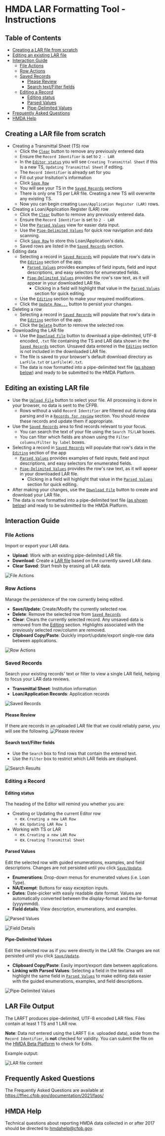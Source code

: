 # HMDA LAR Formatting Tool - Instructions

## Table of Contents
* [Creating a LAR file from scratch](#creating-a-lar-file-from-scratch)
* [Editing an existing LAR file](#editing-an-existing-lar-file)
* [Interaction Guide](#interaction-guide)
  + [File Actions](#file-actions)
  + [Row Actions](#row-actions)
  + [Saved Records](#saved-records)
    - [Please Review](#please-review)
    - [Search text/Filter fields](#search-text-filter-fields)
  + [Editing a Record](#editing-a-record)
    - [Editing status](#editing-status)
    - [Parsed Values](#parsed-values)
    - [Pipe-Delimited Values](#pipe-delimited-values)
* [Frequently Asked Questions](#frequently-asked-questions)
* [HMDA Help](#hmda-help)


## Creating a LAR file from scratch
 
- Creating a Transmittal Sheet (TS) row
  - Click the [`Clear`](#row-actions) button to remove any previously entered data
  - Ensure the `Record Identifier` is set to `2 - LAR`
  - In the [`Editor status`](#editor-status) you will see `Creating Transmittal Sheet` if this is a new TS, `Updating Transmittal Sheet` if editing.
  - The `Record Identifier` is already set for you
  - Fill out your Insitution's information
  - Click [`Save Row`](#row-actions)
  - You will see your TS in the [`Saved Records`](#saved-records) sections
  - There is only one TS per LAR file.  Creating a new TS will overwrite any existing TS.
  - Now you can begin creating `Loan/Application Register (LAR)` rows.
- Creating a Loan/Application Register (LAR) row
  - Click the [`Clear`](#row-actions) button to remove any previously entered data.
  - Ensure the `Record Identifier` is set to `2 - LAR`
  - Use the [`Parsed Values`](#parsed-values) view for easier data input.
  - Use the [`Pipe-Delimited Values`](#pipe-delimited-values) for quick row navigation and data scanning.
  - Click [`Save Row`](#row-actions) to store this Loan/Application's data.
  - Saved rows are listed in the [`Saved Records`](#saved-records) section. 
- Editing data
  - Selecting a record in [`Saved Records`](#saved-records) will populate that row's data in the [`Editing`](#editing-a-record) section of the app.
    - [`Parsed Values`](#parsed-values) provides examples of field inputs, field and input descriptions, and easy selectors for enumerated fields.
    - [`Pipe-Delimited Values`](#pipe-delimited-values) provides the row's raw text, as it will appear in your downloaded LAR file.
      - Clicking in a field will highlight that value in the [`Parsed Values`](#parsed-values) section for quick editing.
  - Use the [`Editing`](#editing-a-record) section to make your required modifications.
  - Click the [`Update Row...`](#row-actions) button to persist your changes.
- Deleting a row
  - Selecting a record in [`Saved Records`](#saved-records) will populate that row's data in the [`Editing`](#editing-a-record) section of the app.
  - Click the [`Delete`](#row-actions) button to remove the selected row.
- Downloading the LAR file
  - Use the [`Download File`](#file-actions) button to download a pipe-delimited, UTF-8 encoded, `.txt` file containing the TS and LAR data shown in the [`Saved Records`](#saved-records) section.  Unsaved data entered in the [`Editing`](#editing-a-record) section is not included in the downloaded LAR file. 
  - The file is saved to your browser's default download directory as `LarFile.txt` or `LarFile(#).txt`.
  - The data is now formatted into a pipe-delimited text file ([as shown below](#lar-file-output)) and ready to be submitted to the HMDA Platform.
  
## Editing an existing LAR file
 
- Use the [`Upload File`](#file-actions) button to select your file.  All processing is done in your browser, no data is sent to the CFPB. 
  - Rows without a valid `Record Identifier` are filtered out during data parsing and in a [`Records for review`](#please-review) section.  You should review these records and update them if appropriate. 
- Use the [`Saved Records`](#saved-records) area to find records relevant to your focus.  
  - You can search the text of your file using the `Search TS/LAR` boxes.  
  - You can filter which fields are shown using the `Filter columns/Filter by label` boxes.
- Selecting a record in [`Saved Records`](#saved-records) will populate that row's data in the [`Editing`](#editing-a-record) section of the app
  - [`Parsed Values`](#parsed-values) provides examples of field inputs, field and input descriptions, and easy selectors for enumerated fields.
  - [`Pipe-Delimited Values`](#pipe-delimited-values) provides the row's raw text, as it will appear in your downloaded LAR file.
    - Clicking in a field will highlight that value in the [`Parsed Values`](#parsed-values) section for quick editing.
- After making your changes, use the [`Download File`](#file-actions) button to create and download your LAR file.
- The data is now formatted into a pipe-delimited text file ([as shown below](#lar-file-output)) and ready to be submitted to the HMDA Platform.
## Interaction Guide

### File Actions
Import or export your LAR data.
- **Upload**: Work with an existing pipe-delimited LAR file.
- **Download**: Create a [LAR file](#lar-file) based on the currently saved LAR data.
- **Clear Saved**: Start fresh by erasing all LAR data.

![File Actions](../images/larft/file_actions.png)

### Row Actions
Manage the persistence of the row currently being edited.
- **Save/Update**: Create/Modify the currently selected row.
- **Delete**: Remove the selected row from [`Saved Records`](#saved-records)
- **Clear**: Clears the currently selected record. Any unsaved data is removed from the [Editing](#editing-a-record) section. Highlights associated with the previously selected row/column are removed.
- **Clipboard Copy/Paste**: Quickly import/update/export single-row data between applications.

![Row Actions](../images/larft/row_actions_update.png)

### Saved Records
Search your existing records' text or filter to view a single LAR field, helping to focus your LAR data reviews.
- **Transmittal Sheet**: Institution information
- **Loan/Application Records**: Application records

![Saved Records](../images/larft/saved_records_populated.png)

#### Please Review
If there are records in an uploaded LAR file that we could reliably parse, you will see the following.
![Please review](../images/larft/saved_records_unparsable.png)

#### Search text/Filter fields
  - Use the `Search` box to find rows that contain the entered text. 
  - Use the `Filter` box to restrict which LAR fields are displayed.

![Search Results](../images/larft/saved_records_searching.png)

### Editing a Record
#### Editing status
The heading of the Editor will remind you whether you are:
- Creating or Updating the current Editor row 
  - ex. `Creating a new LAR Row`
  - ex. `Updating LAR Row 1`
- Working with TS or LAR
  - ex. `Creating a new LAR Row`
  - ex. `Creating Transmittal Sheet`

#### Parsed Values
Edit the selected row with guided enumerations, examples, and field descriptions. Changes are not persisted until you click [`Save/Update`](#row-actions).

- **Enumerations**: Drop-down menus for enumerated values (i.e. Loan Type).
- **NA/Exempt**: Buttons for easy exception inputs.
- **Dates**: Date-picker with easily readable date format.  Values are automatically converted between the display-format and the lar-format (yyyymmdd).
- **Field details**: View description, enumerations, and examples.

![Parsed Values](../images/larft/parsed_multi_select.png)

![Field Details](../images/larft/parsed_field_details.png)

#### Pipe-Delimited Values
Edit the selected row as if you were directly in the LAR file. Changes are not persisted until you click [`Save/Update`](#row-actions).
  - **Clipboard Copy/Paste**: Easily import/export date between applications.
  - **Linking with Parsed Values**: Selecting a field in the textarea will highlight the same field in [`Parsed Values`](#parsed-values) to make editing data easier with the guided enumerations, examples, and field descriptions.

![Pipe-Delimited Values](../images/larft/piped.png)

## LAR File Output
The LARFT produces pipe-delimited, UTF-8 encoded LAR files. Files contain at least 1 TS and 1 LAR row. 
 
**Note**: Data not entered using the LARFT (i.e. uploaded data), aside from the `Record Identifier`, is **not** checked for validity. You can submit the file on the [HMDA Beta Platform](https://ffiec.beta.cfpb.gov) to check for Edits.

Example output:

![LAR file content](https://raw.githubusercontent.com/cfpb/hmda-frontend/master/src/documentation/markdown/images/larft/Text_file_sample.png)
## Frequently Asked Questions
The Frequently Asked Questions are available at https://ffiec.cfpb.gov/documentation/2021/faqs/


## HMDA Help
Technical questions about reporting HMDA data collected in or after 2017 should be directed to hmdahelp@cfpb.gov.